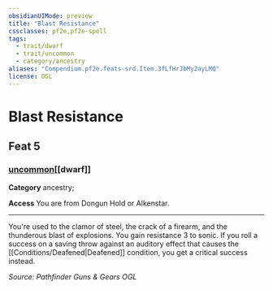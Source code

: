 ```yaml
---
obsidianUIMode: preview
title: "Blast Resistance"
cssclasses: pf2e,pf2e-spell
tags:
  - trait/dwarf
  - trait/uncommon
  - category/ancestry
aliases: "Compendium.pf2e.feats-srd.Item.3fLfHrJbMy2ayLMQ"
license: OGL
---
```

# Blast Resistance
## Feat 5
### [uncommon](uncommon "Uncommon Rarity Trait")[[dwarf]]

**Category** ancestry; 




**Access** You are from Dongun Hold or Alkenstar.

* * *

You're used to the clamor of steel, the crack of a firearm, and the thunderous blast of explosions. You gain resistance 3 to sonic. If you roll a success on a saving throw against an auditory effect that causes the [[Conditions/Deafened|Deafened]] condition, you get a critical success instead.

*Source: Pathfinder Guns & Gears*
*OGL*